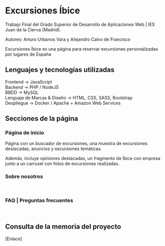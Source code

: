 # Excursiones Íbice

Trabajo Final del Grado Superior de Desarrollo de Aplicaciones Web | IES Juan de la Cierva (Madrid). 

Autores: Arturo Urbanos Vara y Alejandro Calvo de Francisco

Excursiones Íbice es una página para reservar excursiones personalizadas por lugares de España 

## Lenguajes y tecnologías utilizadas

Frontend -> JavaScript<br/>
Backend -> PHP / NodeJS<br/>
BBDD -> MySQL<br/>
Lenguaje de Marcas & Diseño -> HTML, CSS, SASS, Bootstrap<br/>
Despliegue -> Docker / Apache + Amazon Web Services<br/>

## Secciones de la página

### Página de inicio

Página con un buscador de excursiones, una muestra de excursiones destacadas, anuncios y excursiones temáticas.

Además, incluye opiniones destacadas, un fragmento de Íbice con empresa junto a un carrusel con fotos de excursiones realizadas.

### Sobre nosotros

<br/>

### FAQ | Preguntas frecuentes

<br/>

## Consulta de la memoria del proyecto

[Enlace]
